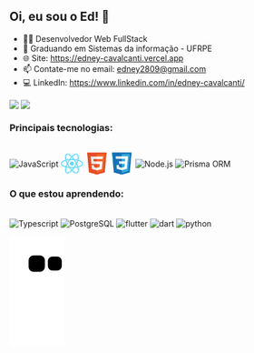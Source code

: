 ## Oi, eu sou o Ed! 👋

- 👨‍💻 Desenvolvedor Web FullStack
- 📖 Graduando em Sistemas da informação - UFRPE
- 🌐 Site: https://edney-cavalcanti.vercel.app
- 📫 Contate-me no email: edney2809@gmail.com
- 💻 LinkedIn: https://www.linkedin.com/in/edney-cavalcanti/

<div>
  <picture>
<source 
  srcset="https://github-readme-stats.vercel.app/api?username=ed-cavalcanti&show_icons=true&theme=onedark"
  media="(prefers-color-scheme: dark)"
/>
<source
  srcset="https://github-readme-stats.vercel.app/api?username=ed-cavalcanti&show_icons=true"
  media="(prefers-color-scheme: light), (prefers-color-scheme: no-preference)"
/>
<img src="https://github-readme-stats.vercel.app/api?username=ed-cavalcanti&show_icons=true" align="center" height="150px" />
</picture>
  <img src="https://github-readme-stats.vercel.app/api/top-langs/?username=ed-cavalcanti&layout=compact&theme=onedark" align="center" height="150px"/>
</div>
  
### Principais tecnologias:

<div style="display: inline_block"><br>
  <img align="center" alt="JavaScript" height="40" width="40" src="https://cdn.jsdelivr.net/gh/devicons/devicon/icons/javascript/javascript-original.svg">
  <img align="center" alt="React" height="40" width="40" src="https://raw.githubusercontent.com/devicons/devicon/master/icons/react/react-original.svg">
  <img align="center" alt="HTML5" height="40" width="40" src="https://raw.githubusercontent.com/devicons/devicon/master/icons/html5/html5-original.svg">
  <img align="center" alt="CSS3"height="40" width="40" src="https://raw.githubusercontent.com/devicons/devicon/master/icons/css3/css3-original.svg">
  <img align="center" alt="Node.js"height="40" width="40" src="https://cdn.jsdelivr.net/gh/devicons/devicon/icons/nodejs/nodejs-original.svg">
  <img align="center" alt="Prisma ORM"height="40" width="40" src="https://icons.veryicon.com/png/o/business/vscode-program-item-icon/prisma.png">
</div>

### O que estou aprendendo: 
  
<div style="display: inline-block"><br>
  <img aling="center" alt="Typescript" width="40" height="40" src="https://cdn-icons-png.flaticon.com/512/5968/5968381.png" >
  <img aling="center" alt="PostgreSQL" width="40" height="40" src="https://cdn.jsdelivr.net/gh/devicons/devicon/icons/postgresql/postgresql-original.svg" >
  <img aling="center" alt="flutter" width="40" height="40" src="https://cdn.jsdelivr.net/gh/devicons/devicon/icons/flutter/flutter-original.svg">
  <img aling="center" alt="dart" width="40" height="40" src="https://img.uxwing.com/wp-content/themes/uxwing/download/brands-social-media/dart-programming-language-icon.png">
  <img aling="center" alt="python" width="40" height="40" src="https://www.svgrepo.com/show/374016/python.svg">
</div>
  
<div> 
  
   ![snake gif](https://github.com/ed-cavalcanti/ed-cavalcanti/blob/output/github-contribution-grid-snake.svg)
  
</div>
  
  
